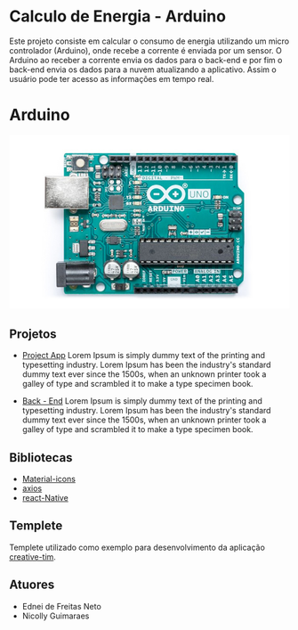 # Calculo de Energia - Arduino

Este projeto consiste em calcular o consumo de energia utilizando um micro controlador (Arduino), onde recebe a corrente é enviada por um sensor. O Arduino ao receber a corrente envia os dados para o back-end e por fim o back-end envia os dados para a nuvem atualizando a aplicativo. Assim o usuário pode ter acesso as informações em tempo real.

# Arduino

![Arduino](screenshots/arduino.jpg "Arduino")

## Projetos

- [Project App](https://github.com/EdneiFNeto/AutomacaoResidencial/tree/main/App-React) Lorem Ipsum is simply dummy text of the printing and typesetting industry. Lorem Ipsum has been the industry's standard dummy text ever since the 1500s, when an unknown printer took a galley of type and scrambled it to make a type specimen book.

- [Back - End](https://github.com/EdneiFNeto/AutomacaoResidencial/tree/main/back-end) Lorem Ipsum is simply dummy text of the printing and typesetting industry. Lorem Ipsum has been the industry's standard dummy text ever since the 1500s, when an unknown printer took a galley of type and scrambled it to make a type specimen book.

## Bibliotecas

- [Material-icons](https://material.io/)
- [axios](https://github.com/axios/axios)
- [react-Native](https://pt-br.reactjs.org/)

## Templete
Templete utilizado como exemplo para desenvolvimento da aplicação [creative-tim](https://www.creative-tim.com/).

## Atuores
- Ednei de Freitas Neto
- Nicolly Guimaraes
 
